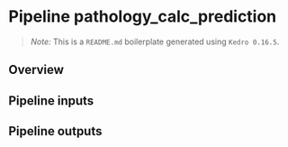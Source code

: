 # Pipeline pathology_calc_prediction

> *Note:* This is a `README.md` boilerplate generated using `Kedro 0.16.5`.

## Overview

<!---
Please describe your modular pipeline here.
-->

## Pipeline inputs

<!---
The list of pipeline inputs.
-->

## Pipeline outputs

<!---
The list of pipeline outputs.
-->
